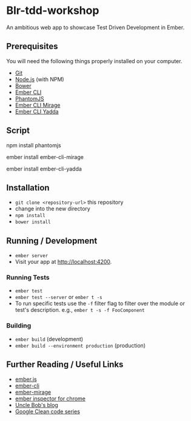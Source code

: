 # Blr-tdd-workshop
An ambitious web app to showcase Test Driven Development in Ember.

## Prerequisites

You will need the following things properly installed on your computer.

* [Git](http://git-scm.com/)
* [Node.js](http://nodejs.org/) (with NPM)
* [Bower](http://bower.io/)
* [Ember CLI](http://ember-cli.com/)
* [PhantomJS](http://phantomjs.org/)
* [Ember CLI Mirage](http://www.ember-cli-mirage.com/)
* [Ember CLI Yadda](https://github.com/curit/ember-cli-yadda)

## Script

npm install phantomjs

ember install ember-cli-mirage

ember install ember-cli-yadda

## Installation

* `git clone <repository-url>` this repository
* change into the new directory
* `npm install`
* `bower install`

## Running / Development

* `ember server`
* Visit your app at [http://localhost:4200](http://localhost:4200).

### Running Tests

* `ember test`
* `ember test --server` or `ember t -s`
* To run specific tests use the `-f` filter flag to filter over the module or test's description. e.g., `ember t -s -f FooComponent`

### Building

* `ember build` (development)
* `ember build --environment production` (production)

## Further Reading / Useful Links

* [ember.js](http://emberjs.com/)
* [ember-cli](http://ember-cli.com/)
* [ember-mirage](http://www.ember-cli-mirage.com/)
* [ember inspector for chrome](https://chrome.google.com/webstore/detail/ember-inspector/bmdblncegkenkacieihfhpjfppoconhi)
* [Uncle Bob's blog](https://blog.8thlight.com/uncle-bob/archive.html)
* [Google Clean code series](https://www.youtube.com/playlist?list=PL693EFD059797C21E)
